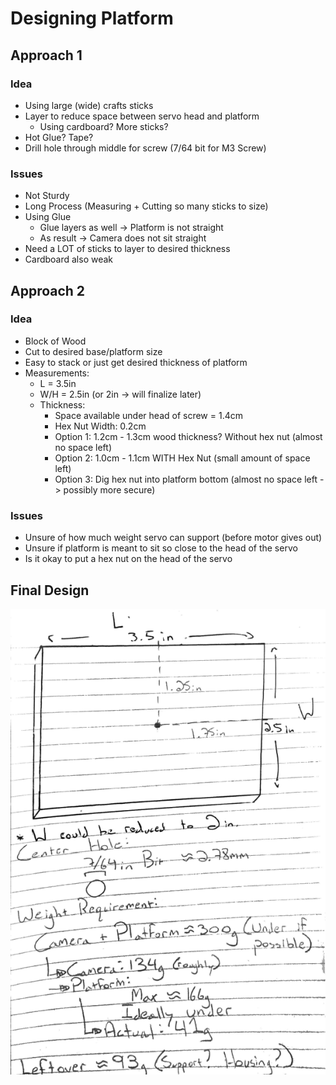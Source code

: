 # Designing Platform 
## Approach 1
### Idea
- Using large (wide) crafts sticks 
- Layer to reduce space between servo head and platform 
    - Using cardboard? More sticks?
- Hot Glue? Tape? 
- Drill hole through middle for screw (7/64 bit for M3 Screw)

### Issues
- Not Sturdy 
- Long Process (Measuring + Cutting so many sticks to size)
- Using Glue 
    - Glue layers as well -> Platform is not straight 
    - As result -> Camera does not sit straight
- Need a LOT of sticks to layer to desired thickness 
- Cardboard also weak

## Approach 2 
### Idea
- Block of Wood
- Cut to desired base/platform size 
- Easy to stack or just get desired thickness of platform 
- Measurements:
    - L = 3.5in 
    - W/H = 2.5in (or 2in -> will finalize later)
    - Thickness:
        - Space available under head of screw = 1.4cm 
        - Hex Nut Width: 0.2cm 
        - Option 1: 1.2cm - 1.3cm wood thickness? Without hex nut (almost no space left)
        - Option 2: 1.0cm - 1.1cm WITH Hex Nut (small amount of space left)
        - Option 3: Dig hex nut into platform bottom (almost no space left -> possibly more secure)

### Issues
- Unsure of how much weight servo can support (before motor gives out)
- Unsure if platform is meant to sit so close to the head of the servo
- Is it okay to put a hex nut on the head of the servo 

## Final Design
![Platform Design](Images/PlatformDesign.png "Camera Platform Design Notes")
